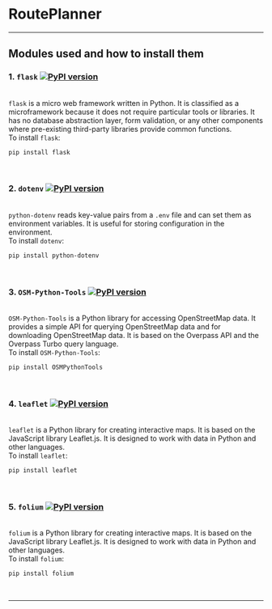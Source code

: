 # RoutePlanner
***

## Modules used and how to install them 

### 1. `flask`  [![PyPI version](https://badge.fury.io/py/Flask.svg)](https://badge.fury.io/py/Flask)
<br>`flask` is a micro web framework written in Python. It is classified as a microframework because it does not require particular tools or libraries. It has no database abstraction layer, form validation, or any other components where pre-existing third-party libraries provide common functions.
<br>To install `flask`:
```bash
pip install flask
```
<br> 

### 2. `dotenv` [![PyPI version](https://badge.fury.io/py/python-dotenv.svg)](https://badge.fury.io/py/python-dotenv)

<br>`python-dotenv` reads key-value pairs from a `.env` file and can set them as environment variables. It is useful for storing configuration in the environment.
<br>To install `dotenv`:
```bash
pip install python-dotenv
```
<br>

### 3. `OSM-Python-Tools` [![PyPI version](https://badge.fury.io/py/OSMPythonTools.svg)](https://badge.fury.io/py/OSMPythonTools)

<br>`OSM-Python-Tools` is a Python library for accessing OpenStreetMap data. It provides a simple API for querying OpenStreetMap data and for downloading OpenStreetMap data. It is based on the Overpass API and the Overpass Turbo query language.
<br>To install `OSM-Python-Tools`:
```bash
pip install OSMPythonTools
```
<br>

### 4. `leaflet` [![PyPI version](https://badge.fury.io/py/leaflet.svg)](https://badge.fury.io/py/leaflet)

<br>`leaflet` is a Python library for creating interactive maps. It is based on the JavaScript library Leaflet.js. It is designed to work with data in Python and other languages.
<br>To install `leaflet`:
```bash
pip install leaflet
```
<br>

### 5. `folium` [![PyPI version](https://badge.fury.io/py/folium.svg)](https://badge.fury.io/py/folium)

<br>`folium` is a Python library for creating interactive maps. It is based on the JavaScript library Leaflet.js. It is designed to work with data in Python and other languages.
<br>To install `folium`:
```bash
pip install folium
```
<br>






***


